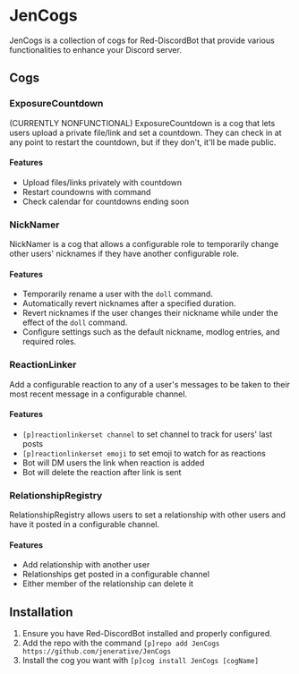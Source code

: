 # JenCogs

JenCogs is a collection of cogs for Red-DiscordBot that provide various functionalities to enhance your Discord server.

## Cogs

### ExposureCountdown

(CURRENTLY NONFUNCTIONAL)
ExposureCountdown is a cog that lets users upload a private file/link and set a countdown. They can check in at any point to restart the countdown, but if they don't, it'll be made public.

#### Features

- Upload files/links privately with countdown
- Restart coundowns with command
- Check calendar for countdowns ending soon

### NickNamer

NickNamer is a cog that allows a configurable role to temporarily change other users' nicknames if they have another configurable role.

#### Features

- Temporarily rename a user with the `doll` command.
- Automatically revert nicknames after a specified duration.
- Revert nicknames if the user changes their nickname while under the effect of the `doll` command.
- Configure settings such as the default nickname, modlog entries, and required roles.

### ReactionLinker

Add a configurable reaction to any of a user's messages to be taken to their most recent message in a configurable channel.

#### Features

- `[p]reactionlinkerset channel` to set channel to track for users' last posts
- `[p]reactionlinkerset emoji` to set emoji to watch for as reactions
- Bot will DM users the link when reaction is added
- Bot will delete the reaction after link is sent

### RelationshipRegistry

RelationshipRegistry allows users to set a relationship with other users and have it posted in a configurable channel.

#### Features

- Add relationship with another user
- Relationships get posted in a configurable channel
- Either member of the relationship can delete it


## Installation

1. Ensure you have Red-DiscordBot installed and properly configured.
2. Add the repo with the command `[p]repo add JenCogs https://github.com/jenerative/JenCogs`
3. Install the cog you want with `[p]cog install JenCogs [cogName]`